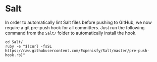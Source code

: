 # Salt

In order to automatically lint Salt files before pushing to GitHub, we now require a git pre-push hook for all committers. Just run the following command from the `Salt/` folder to automatically install the hook.

```
cd Salt/
ruby -e "$(curl -fsSL https://raw.githubusercontent.com/Expenisfy/Salt/master/pre-push-hook.rb)"
```

<br>